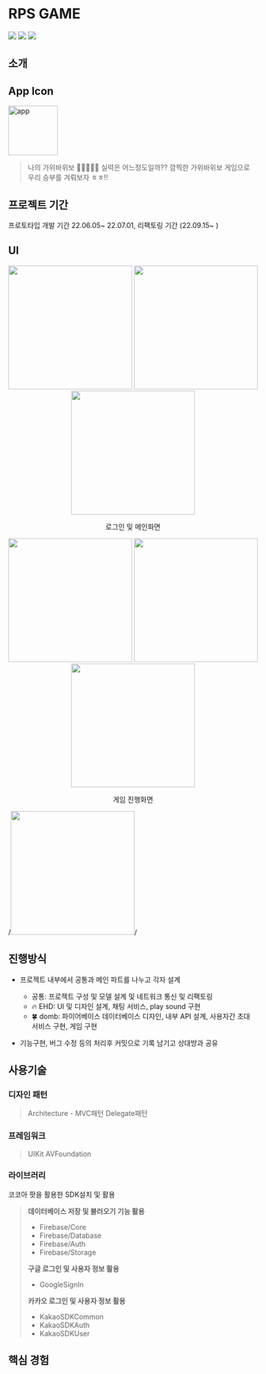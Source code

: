 # RPS GAME
<img src="https://img.shields.io/badge/Swift-F05138?style=flat-square&logo=Swift&logoColor=white"/></a>
<img src="https://img.shields.io/badge/Xcode-147EFB?style=flat-square&logo=Xcode&logoColor=white"/></a>
<img src="https://img.shields.io/badge/Firebase-FFCA28?style=flat-square&logo=Firebase&logoColor=white"/></a>

<!-- <img src="https://img.shields.io/badge/기술명-색상코드?style=flat-square&logo=기술명&logoColor=색상"/></a> -->

## 소개
## App Icon ##
<img width="100" height="100" alt="app" src="https://user-images.githubusercontent.com/80871083/191462645-55f4f54e-9f37-4e67-ab17-bdeaea5bfa45.png">


> 나의 가위바위보 ✌🏻✊🖐🏾 실력은 어느정도일까?? 
> 깜찍한 가위바위보 게임으로 우리 승부를 겨뤄보자 ㅎㅎ!!


## 프로젝트 기간

프로토타입 개발 기간 22.06.05~ 22.07.01, 리팩토링 기간 (22.09.15~ )

## UI
<p align="center">
  <img width="250" src = "https://user-images.githubusercontent.com/80871083/191463826-62188627-df5b-4112-93dc-4224212cc0e8.png">
  <img width="250" src = "https://user-images.githubusercontent.com/80871083/191464070-49c6d7d8-9490-42b6-ba47-79cb25e8abf4.png">
  <img width="250" src = "https://user-images.githubusercontent.com/80871083/191464296-40612188-1cfa-4374-988d-a55af9e33637.png">
  <center>로그인 및 메인화면</center>  
</p>

<p align="center">
  <img width="250" src = "https://user-images.githubusercontent.com/80871083/191464375-4b9a02a5-5079-4e89-ac53-584ac1afc00b.png">
  <img width="250" src = "https://user-images.githubusercontent.com/80871083/191464412-e8a39476-bb11-4073-949b-d78a59f032de.png">
  <img width="250" src = "https://user-images.githubusercontent.com/80871083/191464532-cd68a45a-4092-4b68-ba48-5b3c3bd61283.png">
  <center>게임 진행화면</center>  
</p>

/*<img width="250" src = "">*/


## 진행방식

- 프로젝트 내부에서 공통과 메인 파트를 나누고 각자 설계

  - 공통: 프로젝트 구성 및 모델 설계 및 네트워크 통신 및 리팩토링
  - 🔥 EHD: UI 및 디자인 설계, 채팅 서비스, play sound 구현
  - 🍀 domb: 파이어베이스 데이터베이스 디자인, 내부 API 설계, 사용자간 초대 서비스 구현, 게임 구현
  
- 기능구현, 버그 수정 등의 처리후 커밋으로 기록 남기고 상대방과 공유

## 사용기술


### 디자인 패턴
> Architecture - MVC패턴
> Delegate패턴

### 프레임워크
> UIKit
> AVFoundation

### 라이브러리
코코아 팟을 활용한 SDK설치 및 활용

> **데이터베이스 저장 및 불러오기 기능 활용**
> - Firebase/Core
> - Firebase/Database
> - Firebase/Auth
> - Firebase/Storage
>
> **구글 로그인 및 사용자 정보 활용**
> - GoogleSignIn
>
> **카카오 로그인 및 사용자 정보 활용**
> - KakaoSDKCommon
> - KakaoSDKAuth
> - KakaoSDKUser

## 핵심 경험

